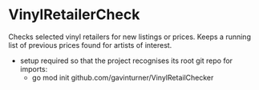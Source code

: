 # VinylRetailerCheck
Checks selected vinyl retailers for new listings or prices. Keeps a running list of previous prices found
for artists of interest.

* setup required so that the project recognises its root git repo for imports:
  - go mod init github.com/gavinturner/VinylRetailChecker
